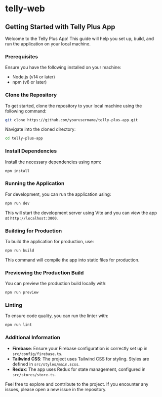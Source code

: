 # telly-web
## Getting Started with Telly Plus App

Welcome to the Telly Plus App! This guide will help you set up, build, and run the application on your local machine.

### Prerequisites

Ensure you have the following installed on your machine:

- Node.js (v14 or later)
- npm (v6 or later)

### Clone the Repository

To get started, clone the repository to your local machine using the following command:

```bash
git clone https://github.com/yourusername/telly-plus-app.git
```

Navigate into the cloned directory:

```bash
cd telly-plus-app
```

### Install Dependencies

Install the necessary dependencies using npm:

```bash
npm install
```

### Running the Application

For development, you can run the application using:

```bash
npm run dev
```

This will start the development server using Vite and you can view the app at `http://localhost:3000`.

### Building for Production

To build the application for production, use:

```bash
npm run build
```

This command will compile the app into static files for production.

### Previewing the Production Build

You can preview the production build locally with:

```bash
npm run preview
```

### Linting

To ensure code quality, you can run the linter with:

```bash
npm run lint
```

### Additional Information

- **Firebase**: Ensure your Firebase configuration is correctly set up in `src/config/firebase.ts`.
- **Tailwind CSS**: The project uses Tailwind CSS for styling. Styles are defined in `src/styles/main.scss`.
- **Redux**: The app uses Redux for state management, configured in `src/stores/store.ts`.

Feel free to explore and contribute to the project. If you encounter any issues, please open a new issue in the repository.
